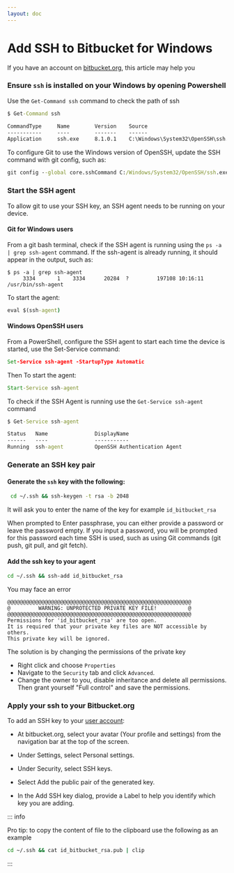```yaml
---
layout: doc
---
```


# Add SSH to Bitbucket for Windows

If you have an account on [bitbucket.org](https://bitbucket.org), this article may help you

### Ensure `ssh` is installed on your Windows by opening Powershell

Use the ```Get-Command ssh``` command to check the path of ssh


```bat
$ Get-Command ssh

CommandType     Name        Version    Source
-----------     ----        -------    ------
Application     ssh.exe     8.1.0.1    C:\Windows\System32\OpenSSH\ssh.exe
```

To configure Git to use the Windows version of OpenSSH, update the SSH command with git config, such as:

```bat
git config --global core.sshCommand C:/Windows/System32/OpenSSH/ssh.exe
```

### Start the SSH agent

To allow git to use your SSH key, an SSH agent needs to be running on your device.

#### Git for Windows users

From a git bash terminal, check if the SSH agent is running using the ```ps -a | grep ssh-agent``` command. If the ssh-agent is already running, it should appear in the output, such as:

```
$ ps -a | grep ssh-agent
     3334       1    3334      20284  ?         197108 10:16:11 /usr/bin/ssh-agent
```

To start the agent:

```bat
eval $(ssh-agent)
```

#### Windows OpenSSH users

From a PowerShell, configure the SSH agent to start each time the device is started, use the Set-Service command:

```bat
Set-Service ssh-agent -StartupType Automatic
```

Then To start the agent:

```bat
Start-Service ssh-agent
```

To check if the SSH Agent is running use the ```Get-Service ssh-agent``` command

```bat
$ Get-Service ssh-agent

Status   Name               DisplayName
------   ----               -----------
Running  ssh-agent          OpenSSH Authentication Agent
```

### Generate an SSH key pair

#### Generate the `ssh` key with the following:

```bat
 cd ~/.ssh && ssh-keygen -t rsa -b 2048
```

It will ask you to enter the name of the key for example `id_bitbucket_rsa`

When prompted to Enter passphrase, you can either provide a password or leave the password empty. If you input a password, you will be prompted for this password each time SSH is used, such as using Git commands (git push, git pull, and git fetch).

#### Add the ssh key to your agent

```bat
cd ~/.ssh && ssh-add id_bitbucket_rsa
```

You may face an error

```
@@@@@@@@@@@@@@@@@@@@@@@@@@@@@@@@@@@@@@@@@@@@@@@@@@@@@@@@@@@
@         WARNING: UNPROTECTED PRIVATE KEY FILE!          @
@@@@@@@@@@@@@@@@@@@@@@@@@@@@@@@@@@@@@@@@@@@@@@@@@@@@@@@@@@@
Permissions for 'id_bitbucket_rsa' are too open.
It is required that your private key files are NOT accessible by others.
This private key will be ignored.
```

The solution is by changing the permissions of the private key

- Right click and choose `Properties`
- Navigate to the `Security` tab and click `Advanced`.
- Change the owner to you, disable inheritance and delete all permissions. Then grant yourself "Full control" and save the permissions.


### Apply your ssh to your Bitbucket.org

To add an SSH key to your [user account](https://bitbucket.org/account/settings/ssh-keys/):

- At bitbucket.org, select your avatar (Your profile and settings) from the navigation bar at the top of the screen.

- Under Settings, select Personal settings.

- Under Security, select SSH keys.

- Select Add the public pair of the generated key.

- In the Add SSH key dialog, provide a Label to help you identify which key you are adding. 

::: info

Pro tip: to copy the content of file to the clipboard use the following as an example

```bat
cd ~/.ssh && cat id_bitbucket_rsa.pub | clip
```

:::
